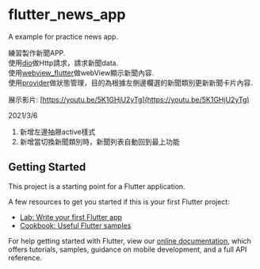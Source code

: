 # flutter_news_app

A example for practice news app.

練習製作新聞APP.    
使用[dio](https://pub.dev/packages/dio)做Http請求，請求新聞data.  
使用[webview_flutter](https://pub.dev/packages/webview_flutter)做webView顯示新聞內容.   
使用[provider](https://pub.dev/packages/provider)做狀態管理，目的為根據左側邊欄選的新聞類別更新新聞卡片內容.

展示影片: [https://youtu.be/5K1GHjU2yTg](https://youtu.be/5K1GHjU2yTg)

2021/3/6
 1. 新增左邊抽屜active樣式
 2. 新增當切換新聞類別時，新聞列表自動回到最上功能

## Getting Started

This project is a starting point for a Flutter application.

A few resources to get you started if this is your first Flutter project:

- [Lab: Write your first Flutter app](https://flutter.dev/docs/get-started/codelab)
- [Cookbook: Useful Flutter samples](https://flutter.dev/docs/cookbook)

For help getting started with Flutter, view our
[online documentation](https://flutter.dev/docs), which offers tutorials,
samples, guidance on mobile development, and a full API reference.
